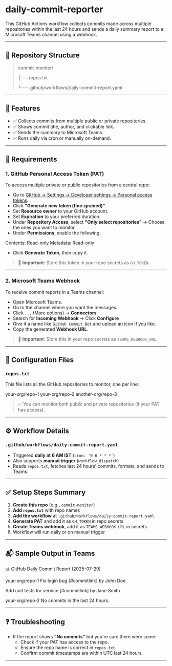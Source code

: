 # daily-commit-reporter

This GitHub Actions workflow collects commits made across multiple repositories within the last 24 hours and sends a daily summary report to a Microsoft Teams channel using a webhook.

---
## 📁 Repository Structure
>commit-monitor/
>
> ├── repos.txt
>
> └── .github/workflows/daily-commit-report.yaml
---

## 🚀 Features

- ✅ Collects commits from multiple public or private repositories.
- ✅ Shows commit title, author, and clickable link.
- ✅ Sends the summary to Microsoft Teams.
- ✅ Runs daily via cron or manually on-demand.

---

## 🔐 Requirements

### 1. GitHub Personal Access Token (PAT)

To access multiple private or public repositories from a central repo:

- Go to [GitHub → Settings → Developer settings → Personal access tokens](https://github.com/settings/tokens).
- Click **"Generate new token (fine-grained)"**
- Set **Resource owner** to your GitHub account.
- Set **Expiration** to your preferred duration.
- Under **Repository Access**, select **"Only select repositories"** → Choose the ones you want to monitor.
- Under **Permissions**, enable the following:

Contents: Read-only
Metadata: Read-only

- Click **Generate Token**, then copy it.

> 🔐 **Important**: Store this token in your repo secrets as `GH_TOKEN`.

---

### 2. Microsoft Teams Webhook

To receive commit reports in a Teams channel:

- Open Microsoft Teams.
- Go to the channel where you want the messages.
- Click `...` (More options) → **Connectors**
- Search for **Incoming Webhook** → Click **Configure**
- Give it a name like `GitHub Commit Bot` and upload an icon if you like.
- Copy the generated **Webhook URL**.

> 🔐 **Important**: Store this in your repo secrets as `TEAMS_WEBHOOK_URL`.

---

## 📄 Configuration Files

### `repos.txt`

This file lists all the GitHub repositories to monitor, one per line:

your-org/repo-1
your-org/repo-2
another-org/repo-3

> ✅ You can monitor both public and private repositories (if your PAT has access).

---

## ⚙️ Workflow Details

### `.github/workflows/daily-commit-report.yaml`

- Triggered **daily at 6 AM IST** (`cron: '0 6 * * *'`)
- Also supports **manual trigger** (`workflow_dispatch`)
- Reads `repos.txt`, fetches last 24 hours' commits, formats, and sends to Teams

---

## ✅ Setup Steps Summary

1. **Create this repo** (e.g., `commit-monitor`)
2. **Add `repos.txt`** with repo names
3. **Add the workflow** at `.github/workflows/daily-commit-report.yaml`
4. **Generate PAT** and add it as `GH_TOKEN` in repo secrets
5. **Create Teams webhook**, add it as `TEAMS_WEBHOOK_URL` in secrets
6. Workflow will run daily or on manual trigger

---

## 📬 Sample Output in Teams

📊 GitHub Daily Commit Report (2025-07-29)

your-org/repo-1
Fix login bug [#commitlink] by John Doe

Add unit tests for service [#commitlink] by Jane Smith

your-org/repo-2
No commits in the last 24 hours.

---

## ❓ Troubleshooting

- If the report shows **"No commits"** but you're sure there were some:
  - Check if your PAT has access to the repo.
  - Ensure the repo name is correct in `repos.txt`.
  - Confirm commit timestamps are within UTC last 24 hours.

---
